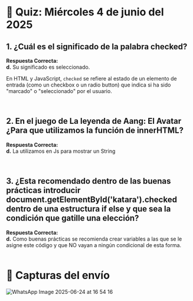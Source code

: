 # 📝 Quiz: Miércoles 4 de junio del 2025

## 1. ¿Cuál es el significado de la palabra checked?

**Respuesta Correcta:** <br>
**d.** Su significado es seleccionado. <br>

En HTML y JavaScript, `checked` se refiere al estado de un elemento de entrada (como un checkbox o un radio button) que indica si ha sido "marcado" o "seleccionado" por el usuario.

<br>

## 2. En el juego de La leyenda de Aang: El Avatar ¿Para que utilizamos la función de innerHTML?

**Respuesta Correcta:** <br>
**d.** La utilizamos en Js para mostrar un String

<br>

## 3. ¿Esta recomendado dentro de las buenas prácticas introducir document.getElementById('katara').checked dentro de una estructura if else y que sea la condición que gatille una elección?

**Respuesta Correcta:** <br>
**d.** Como buenas prácticas se recomienda crear variables a las que se le asigne este código y que NO vayan a ningún condicional de esta forma. <br><br>

# 📸 Capturas  del envío
![WhatsApp Image 2025-06-24 at 16 54 16](https://github.com/user-attachments/assets/71dad929-07e2-4c9a-999b-a98d39fea6d9)
